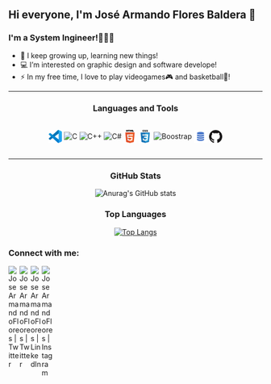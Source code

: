 ## Hi everyone, I'm José Armando Flores Baldera 👋

### I'm a System Ingineer!👨🏽‍💻

- 🌱 I keep growing up, learning new things!
- 💻 I’m interested on graphic design and software develope!
- ⚡ In my free time, I love to play videogames🎮 and basketball🏀!
---

<h3 align="center">Languages and Tools</h3>
<div style="display: inline_block" align="center"><br>
     <img align="center" alt="Visual Studio Code" width="26px" src="https://raw.githubusercontent.com/github/explore/80688e429a7d4ef2fca1e82350fe8e3517d3494d/topics/visual-studio-code/visual-studio-code.png" />
    <img align="center" alt="C" width="26px" src="https://raw.githubusercontent.com/jmnote/z-icons/master/svg/c.svg" />
    <img align="center" alt="C++" width="26px" src="https://raw.githubusercontent.com/jmnote/z-icons/master/svg/cpp.svg" />
    <img align="center" alt="C#" width="26px" src="https://raw.githubusercontent.com/jmnote/z-icons/master/svg/csharp.svg" />
    <img align="center" alt="HTML5" width="26px" src="https://raw.githubusercontent.com/github/explore/80688e429a7d4ef2fca1e82350fe8e3517d3494d/topics/html/html.png" />
    <img align="center" alt="CSS3" width="26px" src="https://raw.githubusercontent.com/github/explore/80688e429a7d4ef2fca1e82350fe8e3517d3494d/topics/css/css.png" />
    <img align="center" alt="Boostrap" width="26px" src="https://raw.githubusercontent.com/jmnote/z-icons/master/svg/bootstrap.svg" />
    <img align="center" alt="SQL" width="26px" src="https://raw.githubusercontent.com/github/explore/80688e429a7d4ef2fca1e82350fe8e3517d3494d/topics/sql/sql.png" />
    <img align="center" alt="GitHub" width="26px" src="https://raw.githubusercontent.com/github/explore/78df643247d429f6cc873026c0622819ad797942/topics/github/github.png" />
</div>
<br />
 
 ---

<h3 align="center">GitHub Stats</h3>
<div align="center">

![Anurag's GitHub stats](https://github-readme-stats.vercel.app/api?username=JoseArmandoFlores&theme=github_dark&show_icons=true)

</div>

<h3 align="center">Top Languages</h3>
<div align="center">

[![Top Langs](https://github-readme-stats.vercel.app/api/top-langs/?username=JoseArmandoFlores&langs_count=8&theme=github_dark)](https://github.com/JoseArmandoFlores/github-readme-stats)

</div>

### Connect with me:

[<img align="left" alt="JoseArmandoFlores | Twitter" width="22px" src="https://cdn.jsdelivr.net/npm/simple-icons@v3/icons/twitter.svg" />][twitter]
[<img align="left" alt="JoseArmandoFlores | Twitter" width="22px" src="https://cdn.jsdelivr.net/npm/simple-icons@v3/icons/facebook.svg" />][facebook]
[<img align="left" alt="JoseArmandoFlores | LinkedIn" width="22px" src="https://cdn.jsdelivr.net/npm/simple-icons@v3/icons/linkedin.svg" />][linkedin]
[<img align="left" alt="JoseArmandoFlores | Instagram" width="22px" src="https://cdn.jsdelivr.net/npm/simple-icons@v3/icons/instagram.svg" />][instagram]

[twitter]: https://twitter.com/JAFB28
[facebook]: https://web.facebook.com/josearmando.floresbaldera
[instagram]: https://www.instagram.com/j_a.011/
[linkedin]: https://www.linkedin.com/in/jos%C3%A9-armando-flores-baldera-6533311b9/
